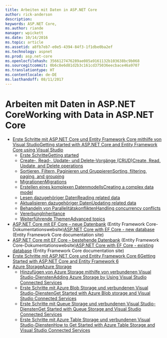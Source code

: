```yaml
---
title: Arbeiten mit Daten in ASP.NET Core
author: rick-anderson
description: 
keywords: ASP.NET Core,
ms.author: riande
manager: wpickett
ms.date: 10/14/2016
ms.topic: article
ms.assetid: a8fb7eb7-e0e5-4394-84f3-1f1dbe0ba2ef
ms.technology: aspnet
ms.prod: asp.net-core
ms.openlocfilehash: 3566127476289ae085a9161132b103638bc9b068
ms.sourcegitcommit: 0b6c8e6d81d2b3c161cd375036eecbace46a9707
ms.translationtype: HT
ms.contentlocale: de-DE
ms.lasthandoff: 08/11/2017
---
```

# <a name="working-with-data-in-aspnet-core"></a><span data-ttu-id="f240e-103">Arbeiten mit Daten in ASP.NET Core</span><span class="sxs-lookup"><span data-stu-id="f240e-103">Working with Data in ASP.NET Core</span></span> 

*   [<span data-ttu-id="f240e-104">Erste Schritte mit ASP.NET Core und Entity Framework Core mithilfe von Visual Studio</span><span class="sxs-lookup"><span data-stu-id="f240e-104">Getting started with ASP.NET Core and Entity Framework Core using Visual Studio</span></span>](ef-mvc/index.md)
    *   [<span data-ttu-id="f240e-105">Erste Schritte</span><span class="sxs-lookup"><span data-stu-id="f240e-105">Getting started</span></span>](ef-mvc/intro.md)
    *   [<span data-ttu-id="f240e-106">Create-, Read-, Update- und Delete-Vorgänge (CRUD)</span><span class="sxs-lookup"><span data-stu-id="f240e-106">Create, Read, Update, and Delete operations</span></span>](ef-mvc/crud.md)
    *   [<span data-ttu-id="f240e-107">Sortieren, Filtern, Paginieren und Gruppieren</span><span class="sxs-lookup"><span data-stu-id="f240e-107">Sorting, filtering, paging, and grouping</span></span>](ef-mvc/sort-filter-page.md)
    *   [<span data-ttu-id="f240e-108">Migrationen</span><span class="sxs-lookup"><span data-stu-id="f240e-108">Migrations</span></span>](ef-mvc/migrations.md)
    *   [<span data-ttu-id="f240e-109">Erstellen eines komplexen Datenmodells</span><span class="sxs-lookup"><span data-stu-id="f240e-109">Creating a complex data model</span></span>](ef-mvc/complex-data-model.md)
    *   [<span data-ttu-id="f240e-110">Lesen dazugehöriger Daten</span><span class="sxs-lookup"><span data-stu-id="f240e-110">Reading related data</span></span>](ef-mvc/read-related-data.md)
    *   [<span data-ttu-id="f240e-111">Aktualisieren dazugehöriger Daten</span><span class="sxs-lookup"><span data-stu-id="f240e-111">Updating related data</span></span>](ef-mvc/update-related-data.md)
    *   [<span data-ttu-id="f240e-112">Behandeln von Parallelitätskonflikten</span><span class="sxs-lookup"><span data-stu-id="f240e-112">Handling concurrency conflicts</span></span>](ef-mvc/concurrency.md)
    *   [<span data-ttu-id="f240e-113">Vererbung</span><span class="sxs-lookup"><span data-stu-id="f240e-113">Inheritance</span></span>](ef-mvc/inheritance.md)
    *   [<span data-ttu-id="f240e-114">Weiterführende Themen</span><span class="sxs-lookup"><span data-stu-id="f240e-114">Advanced topics</span></span>](ef-mvc/advanced.md)
* <span data-ttu-id="f240e-115">[ASP.NET Core mit EF Core – neue Datenbank](https://docs.microsoft.com/ef/core/get-started/aspnetcore/new-db) (Entity Framework Core-Dokumentationswebsite)</span><span class="sxs-lookup"><span data-stu-id="f240e-115">[ASP.NET Core with EF Core - new database](https://docs.microsoft.com/ef/core/get-started/aspnetcore/new-db) (Entity Framework Core documentation site)</span></span>
* <span data-ttu-id="f240e-116">[ASP.NET Core mit EF Core – bestehende Datenbank](https://docs.microsoft.com/ef/core/get-started/aspnetcore/existing-db) (Entity Framework Core-Dokumentationswebsite)</span><span class="sxs-lookup"><span data-stu-id="f240e-116">[ASP.NET Core with EF Core - existing database](https://docs.microsoft.com/ef/core/get-started/aspnetcore/existing-db) (Entity Framework Core documentation site)</span></span>
*   [<span data-ttu-id="f240e-117">Erste Schritte mit ASP.NET Core und Entity Framework Core 6</span><span class="sxs-lookup"><span data-stu-id="f240e-117">Getting Started with ASP.NET Core and Entity Framework 6</span></span>](entity-framework-6.md)
*   [<span data-ttu-id="f240e-118">Azure Storage</span><span class="sxs-lookup"><span data-stu-id="f240e-118">Azure Storage</span></span>](azure-storage/index.md)
    *   [<span data-ttu-id="f240e-119">Hinzufügen von Azure Storage mithilfe von verbundenen Visual Studio-Diensten</span><span class="sxs-lookup"><span data-stu-id="f240e-119">Adding Azure Storage by Using Visual Studio Connected Services</span></span>](https://azure.microsoft.com/documentation/articles/vs-azure-tools-connected-services-storage/)
    *   [<span data-ttu-id="f240e-120">Erste Schritte mit Azure Blob Storage und verbundenen Visual Studio-Diensten</span><span class="sxs-lookup"><span data-stu-id="f240e-120">Get Started with Azure Blob storage and Visual Studio Connected Services</span></span>](https://azure.microsoft.com/documentation/articles/vs-storage-aspnet5-getting-started-blobs/)
    *   [<span data-ttu-id="f240e-121">Erste Schritte mit Queue Storage und verbundenen Visual Studio-Diensten</span><span class="sxs-lookup"><span data-stu-id="f240e-121">Get Started with Queue Storage and Visual Studio Connected Services</span></span>](https://azure.microsoft.com/documentation/articles/vs-storage-aspnet5-getting-started-queues/)
    *   [<span data-ttu-id="f240e-122">Erste Schritte mit Azure Table Storage und verbundenen Visual Studio-Diensten</span><span class="sxs-lookup"><span data-stu-id="f240e-122">How to Get Started with Azure Table Storage and Visual Studio Connected Services</span></span>](https://azure.microsoft.com/documentation/articles/vs-storage-aspnet5-getting-started-tables/)
